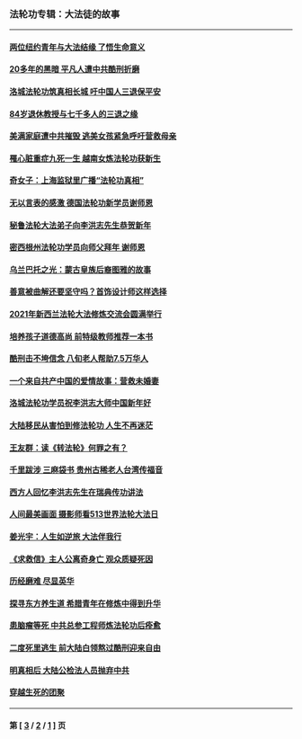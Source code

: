 ### 法轮功专辑：大法徒的故事
---
#### [两位纽约青年与大法结缘 了悟生命意义](../../pages/nf1147481/n14002785.md?09280430) 
#### [20多年的黑暗 平凡人遭中共酷刑折磨](../../pages/nf1147481/n13997976.md?09280430) 
#### [洛城法轮功筑真相长城 吁中国人三退保平安](../../pages/nf1147481/n13892471.md?09280430) 
#### [84岁退休教授与七千多人的三退之缘](../../pages/nf1147481/n13796650.md?09280430) 
#### [美满家庭遭中共摧毁 逃美女孩紧急呼吁营救母亲](../../pages/nf1147481/n13792859.md?09280430) 
#### [罹心脏重症九死一生 越南女炼法轮功获新生](../../pages/nf1147481/n13732766.md?09280430) 
#### [奇女子：上海监狱里广播“法轮功真相”](../../pages/nf1147481/n13726443.md?09280430) 
#### [无以言表的感激 德国法轮功新学员谢师恩](../../pages/nf1147481/n13543790.md?09280430) 
#### [秘鲁法轮大法弟子向李洪志先生恭贺新年](../../pages/nf1147481/n13540182.md?09280430) 
#### [密西根州法轮功学员向师父拜年 谢师恩](../../pages/nf1147481/n13538183.md?09280430) 
#### [乌兰巴托之光：蒙古皇族后裔图雅的故事](../../pages/nf1147481/n13155759.md?09280430) 
#### [善意被曲解还要坚守吗？首饰设计师这样选择](../../pages/nf1147481/n13077575.md?09280430) 
#### [2021年新西兰法轮大法修炼交流会圆满举行](../../pages/nf1147481/n13033149.md?09280430) 
#### [培养孩子道德高尚 前特级教师推荐一本书](../../pages/nf1147481/n12938640.md?09280430) 
#### [酷刑击不垮信念 八旬老人帮助7.5万华人](../../pages/nf1147481/n12880712.md?09280430) 
#### [一个来自共产中国的爱情故事：营救未婚妻](../../pages/nf1147481/n12778386.md?09280430) 
#### [洛城法轮功学员祝李洪志大师中国新年好](../../pages/nf1147481/n12724685.md?09280430) 
#### [大陆移民从害怕到修法轮功 人生不再迷茫](../../pages/nf1147481/n12414325.md?09280430) 
#### [王友群：读《转法轮》何罪之有？](../../pages/nf1147481/n12408647.md?09280430) 
#### [千里跋涉 三麻袋书 贵州古稀老人台湾传福音](../../pages/nf1147481/n12198750.md?09280430) 
#### [西方人回忆李洪志先生在瑞典传功讲法](../../pages/nf1147481/n12099607.md?09280430) 
#### [人间最美画面 摄影师看513世界法轮大法日](../../pages/nf1147481/n12094118.md?09280430) 
#### [姜光宇：人生如逆旅 大法伴我行](../../pages/nf1147481/n12088664.md?09280430) 
#### [《求救信》主人公离奇身亡 观众质疑死因](../../pages/nf1147481/n11845215.md?09280430) 
#### [历经磨难 尽显英华](../../pages/nf1147481/n11723297.md?09280430) 
#### [探寻东方养生道 希腊青年在修炼中得到升华](../../pages/nf1147481/n11494502.md?09280430) 
#### [患脑瘤等死 中共总参工程师炼法轮功后痊愈](../../pages/nf1147481/n11466682.md?09280430) 
#### [二度死里逃生 前大陆白领熬过酷刑迎来自由](../../pages/nf1147481/n11368594.md?09280430) 
#### [明真相后 大陆公检法人员抛弃中共](../../pages/nf1147481/n11358618.md?09280430) 
#### [穿越生死的团聚](../../pages/nf1147481/n11258922.md?09280430) 

---
#### 第 [ [3](./3.md?09280430) / [2](./2.md?09280430) / [1](./1.md?09280430) ] 页
